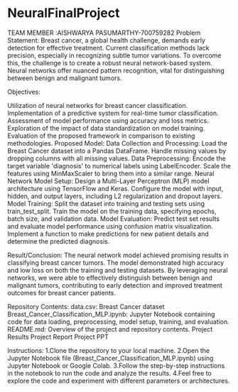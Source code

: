 # NeuralFinalProject
TEAM MEMBER :AISHWARYA PASUMARTHY-700759282
Problem Statement:
Breast cancer, a global health challenge, demands early detection for effective treatment. Current classification methods lack precision, especially in recognizing subtle tumor variations. To overcome this, the challenge is to create a robust neural network-based system. Neural networks offer nuanced pattern recognition, vital for distinguishing between benign and malignant tumors.

Objectives:

Utilization of neural networks for breast cancer classification.
Implementation of a predictive system for real-time tumor classification.
Assessment of model performance using accuracy and loss metrics.
Exploration of the impact of data standardization on model training.
Evaluation of the proposed framework in comparison to existing methodologies.
Proposed Model:
Data Collection and Processing:
Load the Breast Cancer dataset into a Pandas DataFrame.
Handle missing values by dropping columns with all missing values.
Data Preprocessing:
Encode the target variable 'diagnosis' to numerical labels using LabelEncoder.
Scale the features using MinMaxScaler to bring them into a similar range.
Neural Network Model Setup:
Design a Multi-Layer Perceptron (MLP) model architecture using TensorFlow and Keras.
Configure the model with input, hidden, and output layers, including L2 regularization and dropout layers.
Model Training:
Split the dataset into training and testing sets using train_test_split.
Train the model on the training data, specifying epochs, batch size, and validation data.
Model Evaluation:
Predict test set results and evaluate model performance using confusion matrix visualization.
Implement a function to make predictions for new patient details and determine the predicted diagnosis.

Result/Conclusion:
The neural network model achieved promising results in classifying breast cancer tumors. The model demonstrated high accuracy and low loss on both the training and testing datasets. By leveraging neural networks, we were able to effectively distinguish between benign and malignant tumors, contributing to early detection and improved treatment outcomes for breast cancer patients.

Repository Contents:
data.csv: Breast Cancer dataset
Breast_Cancer_Classification_MLP.ipynb: Jupyter Notebook containing code for data loading, preprocessing, model setup, training, and evaluation.
README.md: Overview of the project and repository contents.
Project Results
Project Report
Project PPT

Instructions:
1.Clone the repository to your local machine.
2.Open the Jupyter Notebook file (Breast_Cancer_Classification_MLP.ipynb) using Jupyter Notebook or Google Colab.
3.Follow the step-by-step instructions in the notebook to run the code and analyze the results.
4.Feel free to explore the code and experiment with different parameters or architectures.
